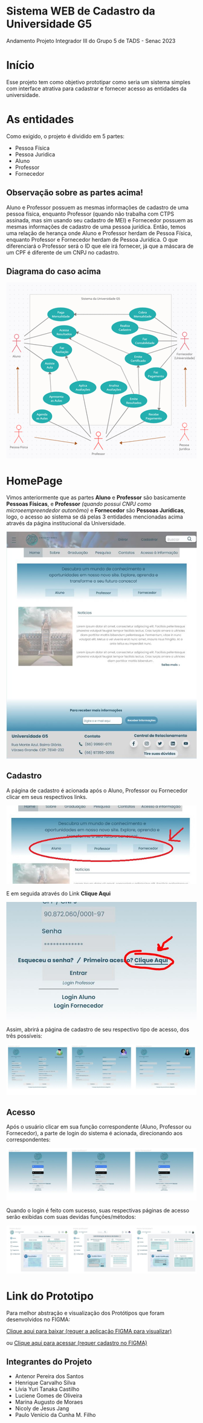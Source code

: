# Sistema WEB de Cadastro da Universidade G5
Andamento Projeto Integrador III do Grupo 5 de TADS - Senac 2023

# Início
Esse projeto tem como objetivo prototipar como seria um sistema simples com interface atrativa para cadastrar e fornecer acesso as entidades da universidade.

# As entidades
Como exigido, o projeto é dividido em 5 partes:
- Pessoa Física
- Pessoa Juridica
- Aluno
- Professor
- Fornecedor

## Observação sobre as partes acima! ##

Aluno e Professor possuem as mesmas informações de cadastro de uma pessoa física, enquanto Professor (quando não trabalha com CTPS assinada, mas sim usando seu cadastro de MEI) e Fornecedor possuem as mesmas informações de cadastro de uma pessoa jurídica. Então, temos uma relação de herança onde Aluno e Professor herdam de Pessoa Física, enquanto Professor e Fornecedor herdam de Pessoa Jurídica. O que diferenciará o Professor será o ID que ele irá fornecer, já que a máscara de um CPF é diferente de um CNPJ no cadastro. 

## Diagrama do caso acima ##

![Diagrama de casos de uso do sistema](/image/diagramn.png)

# HomePage

Vimos anteriormente que as partes **Aluno** e **Professor** são basicamente **Pessoas Físicas**, e **Professor** *(quando possui CNPJ como microeempreendedor autonômo)* e **Fornecedor** são **Pessoas Jurídicas**, logo, o acesso ao sistema se dá pelas 3 entidades mencionadas acima através da página institucional da Universidade.

![Página Principal](/image/hp.JPG)

## Cadastro ##

A página de cadastro é acionada após o Aluno, Professor ou Fornecedor clicar em seus respectivos links.

![Passo Cadastro 1](/image/passocadastro1.JPG)

E em seguida através do Link **Clique Aqui**

![Passo Cadastro 2](/image/passocadastro2.JPG)

Assim, abrirá a página de cadastro de seu respectivo tipo de acesso, dos três possíveis: 

![Passo Cadastro 3](/image/cadastros.JPG)



## Acesso ##

Após o usuário clicar em sua função correspondente (Aluno, Professor ou Fornecedor), a parte de login do sistema é acionada, direcionando aos correspondentes:

![Paginas de Login](/image/logins.JPG)

Quando o login é feito com sucesso, suas respectivas páginas de acesso serão exibidas com suas devidas funções/métodos:

![Paginas de Login](/image/acessos.JPG)



# Link do Prototipo #

Para melhor abstração e visualização dos Protótipos que foram desenvolvidos no FIGMA:

[Clique aqui para baixar (requer a aplicação FIGMA para visualizar)](/Prototipo-Interface-UniversidadeG5-Final.fig)

ou [Clique aqui para acessar (requer cadastro no FIGMA)](https://www.figma.com/file/wjKrUEIHarYcgZsKqYYhxr/Prototipo-Interface-UniversidadeG5-(Final)?type=design&t=tSkDF0w4P34Bslvc-6)

## Integrantes do Projeto ##

* Antenor Pereira dos Santos
* Henrique Carvalho Silva
* Lívia Yuri Tanaka Castilho
* Luciene Gomes de Oliveira
* Marina Augusto de Moraes
* Nicoly de Jesus Jang
* Paulo Venício da Cunha M. Filho


